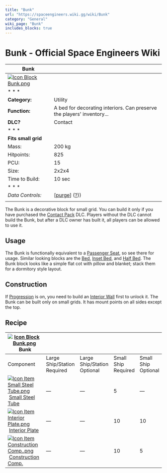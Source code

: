 ```yaml
---
title: "Bunk"
url: "https://spaceengineers.wiki.gg/wiki/Bunk"
category: "General"
wiki_page: "Bunk"
includes_blocks: true
---
```


# Bunk - Official Space Engineers Wiki

| Bunk |     |
| --- | --- |
| [![Icon Block Bunk.png](https://spaceengineers.wiki.gg/images/6/6b/Icon_Block_Bunk.png?ace0dc)](https://spaceengineers.wiki.gg/wiki/File:Icon_Block_Bunk.png) |     |
| * * * |     |
| **Category:** | Utility |
| **Function:** | A bed for decorating interiors. Can preserve the players' inventory... |
| **DLC?** | Contact |
| * * * |     |
| **Fits small grid** |     |
| Mass: | 200 kg |
| Hitpoints: | 825 |
| PCU: | 15  |
| Size: | 2x2x4 |
| Time to Build: | 10 sec |
| * * * |     |
| _Data Controls:_ | \[[purge](https://spaceengineers.wiki.gg/wiki/Bunk?action=purge)\] ([?](https://spaceengineers.wiki.gg/wiki/Template:Info_Block))) |
|     |     |

The Bunk is a decorative block for small grid. You can build it only if you have purchased the [Contact Pack](https://spaceengineers.wiki.gg/wiki/Contact_Pack "Contact Pack") DLC. Players without the DLC cannot build the Bunk, but after a DLC owner has built it, all players can be allowed to use it.

## Usage

The Bunk is functionally equivalent to a [Passenger Seat](https://spaceengineers.wiki.gg/wiki/Passenger_Seat "Passenger Seat"), so see there for usage. Similar looking blocks are the [Bed](https://spaceengineers.wiki.gg/wiki/Bed "Bed"), [Inset Bed](https://spaceengineers.wiki.gg/wiki/Inset_Bed "Inset Bed"), and [Half Bed](https://spaceengineers.wiki.gg/wiki/Half_Bed "Half Bed"). The Bunk block looks like a simple flat cot with pillow and blanket; stack them for a dormitory style layout.

## Construction

If [Progression](https://spaceengineers.wiki.gg/wiki/Progression "Progression") is on, you need to build an [Interior Wall](https://spaceengineers.wiki.gg/wiki/Interior_Wall "Interior Wall") first to unlock it. The Bunk can be built only on small grids. It has mount points on all sides except the top.

## Recipe

| [![Icon Block Bunk.png](https://spaceengineers.wiki.gg/images/thumb/6/6b/Icon_Block_Bunk.png/21px-Icon_Block_Bunk.png?ace0dc)](https://spaceengineers.wiki.gg/wiki/Bunk "Bunk") Bunk |     |     |     |     |
| --- | --- | --- | --- | --- |
| Component | Large Ship/Station  <br>Required | Large Ship/Station  <br>Optional | Small Ship  <br>Required | Small Ship  <br>Optional |
| [![Icon Item Small Steel Tube.png](https://spaceengineers.wiki.gg/images/thumb/f/f7/Icon_Item_Small_Steel_Tube.png/21px-Icon_Item_Small_Steel_Tube.png?4fe418)](https://spaceengineers.wiki.gg/wiki/Small_Steel_Tube "Small Steel Tube") [Small Steel Tube](https://spaceengineers.wiki.gg/wiki/Small_Steel_Tube "Small Steel Tube") | —   | —   | 5   | —   |
| [![Icon Item Interior Plate.png](https://spaceengineers.wiki.gg/images/thumb/7/77/Icon_Item_Interior_Plate.png/21px-Icon_Item_Interior_Plate.png?d80f8e)](https://spaceengineers.wiki.gg/wiki/Interior_Plate "Interior Plate") [Interior Plate](https://spaceengineers.wiki.gg/wiki/Interior_Plate "Interior Plate") | —   | —   | 10  | 10  |
| [![Icon Item Construction Comp..png](https://spaceengineers.wiki.gg/images/thumb/4/45/Icon_Item_Construction_Comp..png/21px-Icon_Item_Construction_Comp..png?cdc26f)](https://spaceengineers.wiki.gg/wiki/Construction_Comp. "Construction Comp.") [Construction Comp.](https://spaceengineers.wiki.gg/wiki/Construction_Comp. "Construction Comp.") | —   | —   | 10  | 5   |
